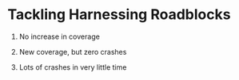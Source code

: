 # Tackling Harnessing Roadblocks

1. No increase in coverage

2. New coverage, but zero crashes

3. Lots of crashes in very little time
